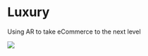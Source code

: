 # Luxury
 Using AR to take eCommerce to the next level

[![](http://img.youtube.com/vi/RpyBT1aGzec/0.jpg)](http://www.youtube.com/watch?v=RpyBT1aGzec "")
